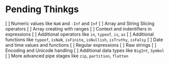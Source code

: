 # Pending Thinkgs

[ ] Numeric values like `NaN` and `-Inf` and `Inf`
[ ] Array and String Slicing operators
[ ] Array creating with ranges
[ ] Context and indentifiers in expressions
[ ] Additional operators like `in`, `typeof`, `is`, `as`
[ ] Additional functions like `typeof`, `isNaN`, `isFinite`, `isNullish`, `isTruthy`, `isFalsy`
[ ] Date and time values and functions
[ ] Regular expressions
[ ] Raw strings
[ ] Encoding and Unicode handling
[ ] Additional data types like `BigInt`, `Symbol`
[ ] More advanced pipe stages like `zip`, `partition`, `flatten`

